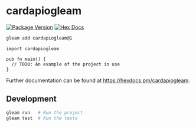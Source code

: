 # cardapiogleam

[![Package Version](https://img.shields.io/hexpm/v/cardapiogleam)](https://hex.pm/packages/cardapiogleam)
[![Hex Docs](https://img.shields.io/badge/hex-docs-ffaff3)](https://hexdocs.pm/cardapiogleam/)

```sh
gleam add cardapiogleam@1
```
```gleam
import cardapiogleam

pub fn main() {
  // TODO: An example of the project in use
}
```

Further documentation can be found at <https://hexdocs.pm/cardapiogleam>.

## Development

```sh
gleam run   # Run the project
gleam test  # Run the tests
```

